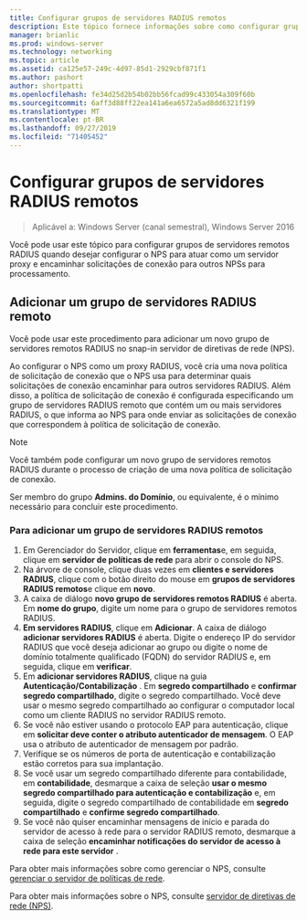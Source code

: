 ```yaml
---
title: Configurar grupos de servidores RADIUS remotos
description: Este tópico fornece informações sobre como configurar grupos de servidores remotos RADIUS no servidor de políticas de rede no Windows Server 2016.
manager: brianlic
ms.prod: windows-server
ms.technology: networking
ms.topic: article
ms.assetid: ca125e57-249c-4d97-85d1-2929cbf871f1
ms.author: pashort
author: shortpatti
ms.openlocfilehash: fe34d25d2b54b02bb56fcad99c433054a309f60b
ms.sourcegitcommit: 6aff3d88ff22ea141a6ea6572a5ad8dd6321f199
ms.translationtype: MT
ms.contentlocale: pt-BR
ms.lasthandoff: 09/27/2019
ms.locfileid: "71405452"
---
```

# <a name="configure-remote-radius-server-groups"></a>Configurar grupos de servidores RADIUS remotos

>Aplicável a: Windows Server (canal semestral), Windows Server 2016

Você pode usar este tópico para configurar grupos de servidores remotos RADIUS quando desejar configurar o NPS para atuar como um servidor proxy e encaminhar solicitações de conexão para outros NPSs para processamento.

## <a name="add-a-remote-radius-server-group"></a>Adicionar um grupo de servidores RADIUS remoto

Você pode usar este procedimento para adicionar um novo grupo de servidores remotos RADIUS no snap-in servidor de diretivas de rede (NPS).

Ao configurar o NPS como um proxy RADIUS, você cria uma nova política de solicitação de conexão que o NPS usa para determinar quais solicitações de conexão encaminhar para outros servidores RADIUS. Além disso, a política de solicitação de conexão é configurada especificando um grupo de servidores RADIUS remoto que contém um ou mais servidores RADIUS, o que informa ao NPS para onde enviar as solicitações de conexão que correspondem à política de solicitação de conexão.

>[!NOTE]
>Você também pode configurar um novo grupo de servidores remotos RADIUS durante o processo de criação de uma nova política de solicitação de conexão.

Ser membro do grupo **Admins. do Domínio**, ou equivalente, é o mínimo necessário para concluir este procedimento.

### <a name="to-add-a-remote-radius-server-group"></a>Para adicionar um grupo de servidores RADIUS remotos 

1. Em Gerenciador do Servidor, clique em **ferramentas**e, em seguida, clique em **servidor de políticas de rede** para abrir o console do NPS.
2. Na árvore de console, clique duas vezes em **clientes e servidores RADIUS**, clique com o botão direito do mouse em **grupos de servidores RADIUS remotos**e clique em **novo**.
3. A caixa de diálogo **novo grupo de servidores remotos RADIUS** é aberta. Em **nome do grupo**, digite um nome para o grupo de servidores remotos RADIUS.
4. **Em servidores RADIUS**, clique em **Adicionar**. A caixa de diálogo **adicionar servidores RADIUS** é aberta. Digite o endereço IP do servidor RADIUS que você deseja adicionar ao grupo ou digite o nome de domínio totalmente qualificado \(FQDN\) do servidor RADIUS e, em seguida, clique em **verificar**.
5. Em **adicionar servidores RADIUS**, clique na guia **Autenticação/Contabilização** . Em **segredo compartilhado** e **confirmar segredo compartilhado**, digite o segredo compartilhado. Você deve usar o mesmo segredo compartilhado ao configurar o computador local como um cliente RADIUS no servidor RADIUS remoto.
6. Se você não estiver usando o protocolo EAP para autenticação, clique em **solicitar deve conter o atributo autenticador de mensagem**. O EAP usa o atributo de autenticador de mensagem por padrão.
7. Verifique se os números de porta de autenticação e contabilização estão corretos para sua implantação.
8. Se você usar um segredo compartilhado diferente para contabilidade, em **contabilidade**, desmarque a caixa de seleção **usar o mesmo segredo compartilhado para autenticação e contabilização** e, em seguida, digite o segredo compartilhado de contabilidade em **segredo compartilhado** e **confirme segredo compartilhado**.
9. Se você não quiser encaminhar mensagens de início e parada do servidor de acesso à rede para o servidor RADIUS remoto, desmarque a caixa de seleção **encaminhar notificações do servidor de acesso à rede para este servidor** .

Para obter mais informações sobre como gerenciar o NPS, consulte [gerenciar o servidor de políticas de rede](nps-manage-top.md).

Para obter mais informações sobre o NPS, consulte [servidor de diretivas de rede (NPS)](nps-top.md).

